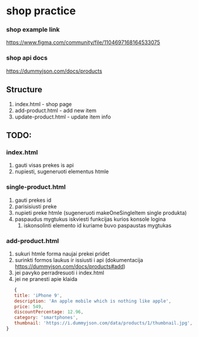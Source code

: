 # shop practice

### shop example link

https://www.figma.com/community/file/1104697168164533075

### shop api docs

https://dummyjson.com/docs/products

## Structure

1. index.html - shop page
2. add-product.html - add new item
3. update-product.html - update item info

## TODO:

### index.html

1. gauti visas prekes is api
2. nupiesti, sugeneruoti elementus htmle

### single-product.html

1. gauti prekes id
2. parisisiusti preke
3. nupieti preke htmle (sugeneruoti makeOneSingleItem single produkta)
4. paspaudus mygtukus iskviesti funkcijas kurios konsole logina
   1. iskonsolinti elemento id kuriame buvo paspaustas mygtukas

### add-product.html

1. sukuri htmle forma naujai prekei pridet
2. surinkti formos laukus ir issiusti i api (dokumentacija https://dummyjson.com/docs/products#add)
3. jei pavyko perradresuoti i index.html
4. jei ne pranesti apie klaida

```javascript
   {
   title: 'iPhone 9',
   description: 'An apple mobile which is nothing like apple',
   price: 549,
   discountPercentage: 12.96,
   category: 'smartphones',
   thumbnail: 'https://i.dummyjson.com/data/products/1/thumbnail.jpg',
}
```
